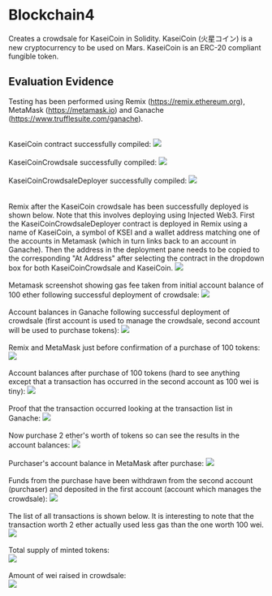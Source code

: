 # Blockchain4

Creates a crowdsale for KaseiCoin in Solidity.  KaseiCoin (火星コイン) is a new cryptocurrency to be used on Mars.  KaseiCoin is an ERC-20 compliant fungible token.

## Evaluation Evidence

Testing has been performed using Remix (https://remix.ethereum.org), MetaMask (https://metamask.io) and Ganache (https://www.trufflesuite.com/ganache). 

\
KaseiCoin contract successfully compiled:
![](Images/KaseiCoinCompiled.png)
\
\
KaseiCoinCrowdsale successfully compiled:
![](Images/KaseiCoinCrowdsaleCompiled.png)
\
\
KaseiCoinCrowdsaleDeployer successfully compiled:
![](Images/KaseiCoinCrowdsaleDeployerCompiled.png)
\
\
\
Remix after the KaseiCoin crowdsale has been successfully deployed is shown below.  Note that this involves deploying using Injected Web3.  First the KaseiCoinCrowdsaleDeployer contract is deployed in Remix using a name of KaseiCoin, a symbol of KSEI and a wallet address matching one of the accounts in Metamask (which in turn links back to an account in Ganache).  Then the address in the deployment pane needs to be copied to the corresponding "At Address" after selecting the contract in the dropdown box for both KaseiCoinCrowdsale and KaseiCoin.
![](Images/CrowdsaleDeployRemix.png)
\
\
Metamask screenshot showing gas fee taken from initial account balance of 100 ether following successful deployment of crowdsale:
![](Images/CrowdsaleDeployMetamask.png)
\
\
Account balances in Ganache following successful deployment of crowdsale (first account is used to manage the crowdsale, second account will be used to purchase tokens):
![](Images/CrowdsaleDeployGanache.png)
\
\
Remix and MetaMask just before confirmation of a purchase of 100 tokens:
![](Images/Buy100Tokens-1.png)
\
\
Account balances after purchase of 100 tokens (hard to see anything except that a transaction has occurred in the second account as 100 wei is tiny):
![](Images/Buy100Tokens-2.png)
\
\
Proof that the transaction occurred looking at the transaction list in Ganache:
![](Images/Buy100Tokens-3.png)
\
\
Now purchase 2 ether's worth of tokens so can see the results in the account balances:
![](Images/Buy2Ether-1.png)
\
\
Purchaser's account balance in MetaMask after purchase:
![](Images/Buy2Ether-2.png)
\
\
Funds from the purchase have been withdrawn from the second account (purchaser) and deposited in the first account (account which manages the crowdsale): 
![](Images/Buy2Ether-3.png)
\
\
The list of all transactions is shown below.  It is interesting to note that the transaction worth 2 ether actually used less gas than the one worth 100 wei.
![](Images/Buy2Ether-4.png)
\
\
Total supply of minted tokens:\
![](Images/TotalSupply.png)
\
\
Amount of wei raised in crowdsale:\
![](Images/WeiRaised.png)